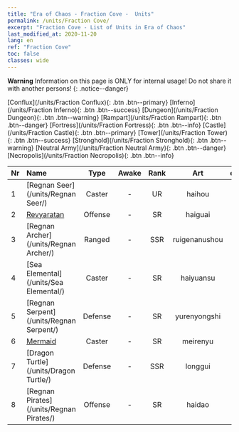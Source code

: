 ```yaml
---
title: "Era of Chaos - Fraction Cove -  Units"
permalink: /units/Fraction Cove/
excerpt: "Fraction Cove - List of Units in Era of Chaos"
last_modified_at: 2020-11-20
lang: en
ref: "Fraction Cove"
toc: false
classes: wide
---
```

**Warning** Information on this page is ONLY for internal usage! Do not share it with another persons!
{: .notice--danger}

 [Conflux](/units/Fraction Conflux){: .btn .btn--primary} [Inferno](/units/Fraction Inferno){: .btn .btn--success} [Dungeon](/units/Fraction Dungeon){: .btn .btn--warning} [Rampart](/units/Fraction Rampart){: .btn .btn--danger} [Fortress](/units/Fraction Fortress){: .btn .btn--info} [Castle](/units/Fraction Castle){: .btn .btn--primary} [Tower](/units/Fraction Tower){: .btn .btn--success} [Stronghold](/units/Fraction Stronghold){: .btn .btn--warning} [Neutral Army](/units/Fraction Neutral Army){: .btn .btn--danger} [Necropolis](/units/Fraction Necropolis){: .btn .btn--info} 

  | Nr |         Name        |   Type   | Awake |    Rank   |      Art      |  class  |    s   |   label   |    HP     |
  |:---|:--------------------|:--------:|:-----:|:---------:|:-------------:|:-------:|:------:|:---------:|:----------|
  | 1 | [Regnan Seer](/units/Regnan Seer/) | Caster | - | UR | haihou | 5 |  4 |  3() |  5091  |
  | 2 | [Revyaratan](/units/Revyaratan/) | Offense | - | SR | haiguai | 1 |  1 |  2() |  7128  |
  | 3 | [Regnan Archer](/units/Regnan Archer/) | Ranged | - | SSR | ruigenanushou | 4 |  1 |  3() |  1245  |
  | 4 | [Sea Elemental](/units/Sea Elemental/) | Caster | - | SR | haiyuansu | 5 |  2 |  2() |  1446  |
  | 5 | [Regnan Serpent](/units/Regnan Serpent/) | Defense | - | SR | yurenyongshi | 2 |  1 |  2() |  3027  |
  | 6 | [Mermaid](/units/Mermaid/) | Caster | - | SR | meirenyu | 5 |  2 |  2() |  1648  |
  | 7 | [Dragon Turtle](/units/Dragon Turtle/) | Defense | - | SSR | longgui | 2 |  4 |  3() |  12000  |
  | 8 | [Regnan Pirates](/units/Regnan Pirates/) | Offense | - | SR | haidao | 1 |  1 |  2() |  695  |
